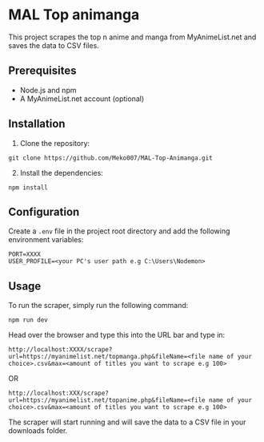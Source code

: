 # MAL Top animanga

This project scrapes the top n anime and manga from MyAnimeList.net and saves the data to CSV files.

## Prerequisites

- Node.js and npm
- A MyAnimeList.net account (optional)

## Installation

1. Clone the repository:

```
git clone https://github.com/Meko007/MAL-Top-Animanga.git
```

2. Install the dependencies:

```
npm install
```

## Configuration

Create a `.env` file in the project root directory and add the following environment variables:

```
PORT=XXXX
USER_PROFILE=<your PC's user path e.g C:\Users\Nodemon>
```

## Usage

To run the scraper, simply run the following command:

```
npm run dev
```
Head over the browser and type this into the URL bar and type in:

```
http://localhost:XXXX/scrape?url=https://myanimelist.net/topmanga.php&fileName=<file name of your choice>.csv&max=<amount of titles you want to scrape e.g 100>
```
OR

```
http://localhost:XXX/scrape?url=https://myanimelist.net/topanime.php&fileName=<file name of your choice>.csv&max=<amount of titles you want to scrape e.g 100>
```

The scraper will start running and will save the data to a CSV file in your downloads folder.
